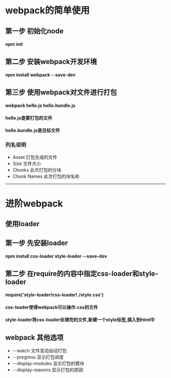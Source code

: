 # webpack的简单使用

## 第一步 初始化node

#### npm init 

## 第二步 安装webpack开发环境

#### npm install webpack --save-dev

## 第三步 使用webpack对文件进行打包

#### webpack hello.js hello.bundle.js
#### hello.js是要打包的文件
#### hello.bundle.js是目标文件

### 列名说明
- Asset 打包生成的文件
- Size 文件大小
- Chunks 此次打包的分块
- Chunk Names 此次打包的块名称

-----------------------------------------------------------

# 进阶webpack

## 使用loader

## 第一步 先安装loader

#### npm install css-loader style-loader --save-dev

## 第二步 在require的内容中指定css-loader和style-loader

#### require('style-loader!css-loader!./style.css')

#### css-loader使得webpack可以操作.css的文件

#### style-loader将css-loader处理完的文件,新建一个style标签,插入到html中

## webpack 其他选项

- --watch 文件变动自动打包
- --progress 显示打包进度
- --display-modules 显示打包的模块
- --display-reasons 显示打包的原因


